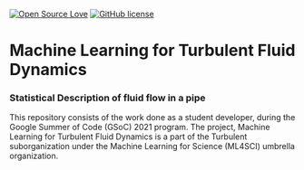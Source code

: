 [![Open Source Love](https://firstcontributions.github.io/open-source-badges/badges/open-source-v2/open-source.svg)](https://github.com/firstcontributions/open-source-badges)
[![GitHub license](https://img.shields.io/github/license/Naereen/StrapDown.js.svg)](https://github.com/Naereen/StrapDown.js/blob/master/LICENSE)


# Machine Learning for Turbulent Fluid Dynamics
### Statistical Description of fluid flow in a pipe
This repository consists of the work done as a student developer, during the Google Summer of Code (GSoC) 2021 program. The project, Machine Learning for Turbulent Fluid Dynamics is a part of the Turbulent suborganization under the Machine Learning for Science (ML4SCI) umbrella organization.

